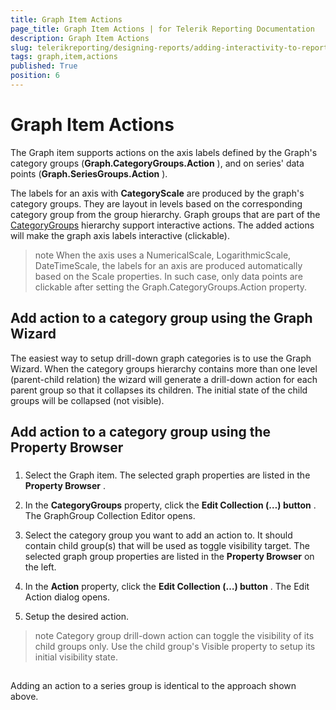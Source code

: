 ```yaml
---
title: Graph Item Actions
page_title: Graph Item Actions | for Telerik Reporting Documentation
description: Graph Item Actions
slug: telerikreporting/designing-reports/adding-interactivity-to-reports/actions/graph-item-actions
tags: graph,item,actions
published: True
position: 6
---
```


# Graph Item Actions



The Graph item supports actions on the axis labels defined by the Graph's category groups (__Graph.CategoryGroups.Action__ ),         and on series' data points (__Graph.SeriesGroups.Action__ ).       

The labels for an axis with __CategoryScale__  are produced by the graph's category groups.         They are layout in levels based on the corresponding category group from the group hierarchy.         Graph groups that are part of the         [CategoryGroups](/reporting/api/Telerik.Reporting.Graph#Telerik_Reporting_Graph_CategoryGroups)         hierarchy support interactive actions.         The added actions will make the graph axis labels interactive (clickable).       

>note When the axis uses a NumericalScale, LogarithmicScale, DateTimeScale, the labels for an axis are produced           automatically based on the Scale properties. In such case, only data points are clickable           after setting the Graph.CategoryGroups.Action property.         


## Add action to a category group using the Graph Wizard

The easiest way to setup drill-down graph categories is to use the Graph Wizard.           When the category groups hierarchy contains more than one level (parent-child relation)           the wizard will generate a drill-down action for each parent group so that it           collapses its children. The initial state of the child groups will be collapsed (not visible).         

## Add action to a category group using the Property Browser

###

1. Select the Graph item.    The selected graph properties are listed in the __Property Browser__ .                 

1. In the __CategoryGroups__  property, click the                   __Edit Collection (…) button__ . The GraphGroup Collection Editor opens.                 

1. Select the category group you want to add an action to. It should contain child group(s)                   that will be used as toggle visibility target.                     The selected graph group properties are listed in the __Property Browser__                    on the left.                 

1. In the __Action__  property, click the                   __Edit Collection (…) button__ . The Edit Action dialog opens.                 

1. Setup the desired action.                 

>note Category group drill-down action can toggle the visibility of its child groups only.             Use the child group's Visible property to setup its initial visibility state.           


## 

Adding an action to a series group is identical to the approach shown above.         
